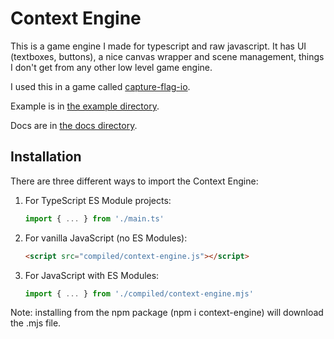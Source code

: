 # Context Engine
This is a game engine I made for typescript and raw javascript. It has UI (textboxes, buttons), a nice canvas wrapper and scene management, things I don't get from any other low level game engine.

I used this in a game called [capture-flag-io](https://github.com/OrtheSnowJames/capture-flag-io).

Example is in [the example directory](./example).

Docs are in [the docs directory](./docs).

## Installation

There are three different ways to import the Context Engine:

1. For TypeScript ES Module projects:
    ```typescript
    import { ... } from './main.ts'
    ```

2. For vanilla JavaScript (no ES Modules):
    ```html
    <script src="compiled/context-engine.js"></script>
    ```

3. For JavaScript with ES Modules:
    ```javascript
    import { ... } from './compiled/context-engine.mjs'
    ```

Note: installing from the npm package (npm i context-engine) will download the .mjs file.